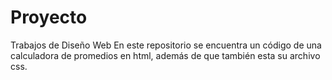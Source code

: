 # Proyecto
Trabajos de Diseño Web
En este repositorio se encuentra un código de una calculadora de promedios en html, además de que también esta su archivo css. 
